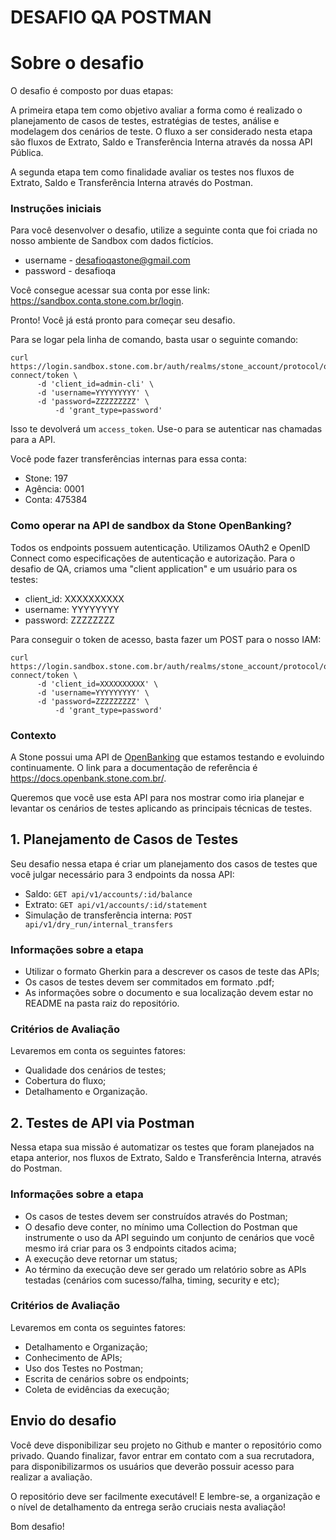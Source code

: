 # DESAFIO QA POSTMAN

# Sobre o desafio

O desafio é composto por duas etapas:

A primeira etapa tem como objetivo avaliar a forma como é realizado o planejamento de casos de testes, estratégias de testes, análise e modelagem dos  cenários de teste. O fluxo a ser considerado nesta etapa são fluxos de Extrato, Saldo e Transferência Interna através da nossa API Pública.

A segunda etapa tem como finalidade avaliar os testes nos fluxos de Extrato, Saldo e Transferência Interna através do Postman.


### Instruções iniciais

Para você desenvolver o desafio, utilize a seguinte conta que foi criada no nosso ambiente de Sandbox com dados fictícios.

- username - desafioqastone@gmail.com
- password - desafioqa

Você consegue acessar sua conta por esse link: https://sandbox.conta.stone.com.br/login.

Pronto! Você já está pronto para começar seu desafio.

Para se logar pela linha de comando, basta usar o seguinte comando:

```
curl https://login.sandbox.stone.com.br/auth/realms/stone_account/protocol/openid-connect/token \
	  -d 'client_id=admin-cli' \
	  -d 'username=YYYYYYYYY' \
	  -d 'password=ZZZZZZZZZ' \
          -d 'grant_type=password'
```

Isso te devolverá um `access_token`. Use-o para se autenticar nas chamadas para a API.

Você pode fazer transferências internas para essa conta:  
- Stone: 197  
- Agência: 0001  
- Conta: 475384

### Como operar na API de sandbox da Stone OpenBanking?

Todos os endpoints possuem autenticação. Utilizamos OAuth2 e OpenID Connect como especificações de autenticação e autorização. Para o desafio de QA, criamos uma "client application" e um usuário para os testes:

- client_id: XXXXXXXXXX
- username: YYYYYYYY
- password: ZZZZZZZZ

Para conseguir o token de acesso, basta fazer um POST para o nosso IAM:

```
curl https://login.sandbox.stone.com.br/auth/realms/stone_account/protocol/openid-connect/token \
	  -d 'client_id=XXXXXXXXXX' \
	  -d 'username=YYYYYYYYY' \
	  -d 'password=ZZZZZZZZZ' \
          -d 'grant_type=password'
```

### Contexto

A Stone possui uma API de [OpenBanking](https://en.wikipedia.org/wiki/Open_banking) que estamos testando e evoluindo continuamente. O link para a documentação de referência é https://docs.openbank.stone.com.br/. 

Queremos que você use esta API para nos mostrar como iria planejar e levantar os cenários de testes aplicando as principais técnicas de testes.


## 1. Planejamento de Casos de Testes

Seu desafio nessa etapa é criar um planejamento dos casos de testes que você julgar necessário para 3 endpoints da nossa API:

- Saldo: `GET api/v1/accounts/:id/balance`
- Extrato: `GET api/v1/accounts/:id/statement`
- Simulação de transferência interna: `POST api/v1/dry_run/internal_transfers`

### Informações sobre a etapa

   - Utilizar o formato Gherkin para a descrever os casos de teste das APIs;
   - Os casos de testes devem ser commitados em formato .pdf;
   - As informações sobre o documento e sua localização devem estar no README na pasta raiz do repositório.

### Critérios de Avaliação

 Levaremos em conta os seguintes fatores:

   - Qualidade dos cenários de testes;
   - Cobertura do fluxo;
   - Detalhamento e Organização.


## 2. Testes de API via Postman

Nessa etapa sua missão é automatizar os testes que foram planejados na etapa anterior, nos fluxos de Extrato, Saldo e Transferência Interna, através do Postman.

### Informações sobre a etapa

  - Os casos de testes devem ser construídos através do Postman;
  - O desafio deve conter, no mínimo uma Collection do Postman que instrumente o uso da API seguindo um conjunto de cenários que você mesmo irá criar para os 3 endpoints citados acima;
  - A execução deve retornar um status;
  - Ao término da execução deve ser gerado um relatório sobre as APIs testadas (cenários com sucesso/falha, timing, security e etc);

### Critérios de Avaliação

 Levaremos em conta os seguintes fatores:
 
  - Detalhamento e Organização;
  - Conhecimento de APIs;
  - Uso dos Testes no Postman;
  - Escrita de cenários sobre os endpoints; 
  - Coleta de evidências da execução;


## Envio do desafio

Você deve disponibilizar seu projeto no Github e manter o repositório como privado. Quando finalizar, favor entrar em contato com a sua recrutadora, para disponibilizarmos os usuários que deverão possuir acesso para realizar a avaliação.

O repositório deve ser facilmente executável! E lembre-se, a organização e o nível de detalhamento da entrega serão cruciais nesta avaliação!

Bom desafio!


